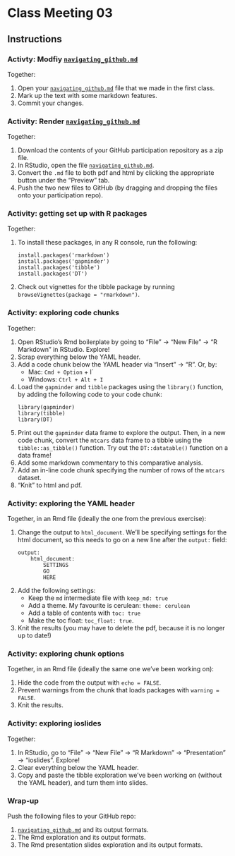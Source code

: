 # Class Meeting 03

## Instructions

### Activty: Modfiy [`navigating_github.md`](https://github.com/dy-lin/STAT545-participation/blob/master/cm001/navigating_github.md)
Together:

1. Open your [`navigating_github.md`](https://github.com/dy-lin/STAT545-participation/blob/master/cm001/navigating_github.md) file that we made in the first class.
1. Mark up the text with some markdown features.
1. Commit your changes.

### Activity: Render [`navigating_github.md`](https://github.com/dy-lin/STAT545-participation/blob/master/cm001/navigating_github.md)
Together:
1. Download the contents of your GitHub participation repository as a zip file.
1. In RStudio, open the file [`navigating_github.md`](https://github.com/dy-lin/STAT545-participation/blob/master/cm001/navigating_github.md).
1. Convert the `.md` file to both pdf and html by clicking the appropriate button under the “Preview” tab.
1. Push the two new files to GitHub (by dragging and dropping the files onto your participation repo).

### Activity: getting set up with R packages

Together:

1. To install these packages, in any R console, run the following:
    ```
    install.packages('rmarkdown')
    install.packages('gapminder')
    install.packages('tibble')
    install.packages('DT')
    ```
1. Check out vignettes for the tibble package by running `browseVignettes(package = "rmarkdown")`.

### Activity: exploring code chunks
Together:
1. Open RStudio’s Rmd boilerplate by going to “File” -> “New File” -> “R Markdown” in RStudio. Explore!
1. Scrap everything below the YAML header.
1. Add a code chunk below the YAML header via “Insert” -> “R”. Or, by:
    * Mac: `Cmd + Option` + I`
    * Windows: `Ctrl + Alt + I`
1. Load the `gapminder` and `tibble` packages using the `library()` function, by adding the following code to your code chunk:
    ```
    library(gapminder)
    library(tibble)
    library(DT)
    ```
1. Print out the `gapminder` data frame to explore the output. Then, in a new code chunk, convert the `mtcars` data frame to a tibble using the `tibble::as_tibble()` function. Try out the `DT::datatable()` function on a data frame!
1. Add some markdown commentary to this comparative analysis.
1. Add an in-line code chunk specifying the number of rows of the `mtcars` dataset.
1. “Knit” to html and pdf.

### Activity: exploring the YAML header

Together, in an Rmd file (ideally the one from the previous exercise):

1. Change the output to `html_document`. We’ll be specifying settings for the html document, so this needs to go on a new line after the `output:` field:
    ```
    output:
        html_document:
            SETTINGS
            GO
            HERE
    ```
1. Add the following settings:
    * Keep the `md` intermediate file with `keep_md: true`
    * Add a theme. My favourite is cerulean: `theme: cerulean`
    * Add a table of contents with `toc: true`
    * Make the toc float: `toc_float: true`.
1. Knit the results (you may have to delete the pdf, because it is no longer up to date!)

### Activity: exploring chunk options

Together, in an Rmd file (ideally the same one we’ve been working on):

1. Hide the code from the output with `echo = FALSE`.
1. Prevent warnings from the chunk that loads packages with `warning = FALSE`.
1. Knit the results.

### Activity: exploring ioslides 
Together:
1. In RStudio, go to “File” -> “New File” -> “R Markdown” -> “Presentation” -> “ioslides”. Explore!
1. Clear everything below the YAML header.
1. Copy and paste the tibble exploration we’ve been working on (without the YAML header), and turn them into slides.

### Wrap-up

Push the following files to your GitHub repo:
1. [`navigating_github.md`](https://github.com/dy-lin/STAT545-participation/blob/master/cm001/navigating_github.md) and its output formats.
1. The Rmd exploration and its output formats.
1. The Rmd presentation slides exploration and its output formats.
